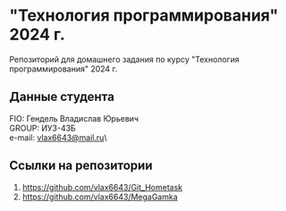 # "Технология программирования" 2024 г.
Репозиторий для домашнего задания по курсу "Технология программирования" 2024 г.
## Данные студента 
FIO: Гендель Владислав Юрьевич\
GROUP: ИУ3-43Б\
e-mail: vlax6643@mail.ru\

## Ссылки на репозитории
1. https://github.com/vlax6643/Git_Hometask  
2. https://github.com/vlax6643/MegaGamka